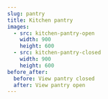 ```yaml
---
slug: pantry
title: Kitchen pantry
images:
  - src: kitchen-pantry-open
    width: 900
    height: 600
  - src: kitchen-pantry-closed
    width: 900
    height: 600
before_after:
  before: View pantry closed
  after: View pantry open
---
```


